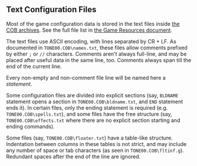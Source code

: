 ﻿Text Configuration Files
------------------------
Most of the game configuration data is stored in the text files inside [the COB archives][docs.cob]. See the full file list in [the Game Resources document][docs.resources].

The text files use ASCII encoding, with lines separated by CR + LF. As documented in `TONE00.COB\names.txt`, these files allow comments prefixed by either `;` or `//` characters. Comments aren't always full-line, and may be placed after useful data in the same line, too. Comments always span till the end of the current line.

Every non-empty and non-comment file line will be named here a _statement_.

Some configuration files are divided into explicit sections (say, `BLDNAME` statement opens a section in `TONE00.COB\bldname.txt`, and `END` statement ends it). In certain files, only the ending statement is required (e.g. `TONE00.COB\spells.txt`), and some files have the free structure (say, `TONE00.COB\effects.txt` where there are no explicit section starting and ending commands).

Some files (say, `TONE00.COB\floater.txt`) have a table-like structure. Indentation between columns in these tables is not strict, and may include any number of space or tab characters (as seen in `TONE00.COB\fltinf.g`). Redundant spaces after the end of the line are ignored.

[docs.cob]: ./cob.md
[docs.resources]: ./resources.md
